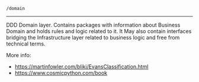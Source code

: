 `/domain`

---

DDD Domain layer. Contains packages with information about Business Domain and holds rules and logic related to it.
It May also contain interfaces bridging the Infrastructure layer related to business logic and free from technical terms.


More info:

* https://martinfowler.com/bliki/EvansClassification.html
* https://www.cosmicpython.com/book